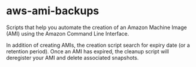 # aws-ami-backups

Scripts that help you automate the creation of an Amazon Machine Image (AMI) using the Amazon Command Line Interface.

In addition of creating AMIs, the creation script search for expiry date (or a retention period).
Once an AMI has expired, the cleanup script will deregister your AMI and delete associated snapshots. 
